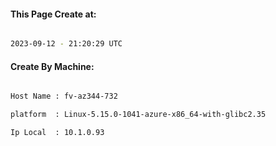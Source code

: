 
   
#### This Page Create at:

```bash

2023-09-12 - 21:20:29 UTC

```

#### Create By Machine:

```bash

Host Name : fv-az344-732

platform  : Linux-5.15.0-1041-azure-x86_64-with-glibc2.35

Ip Local  : 10.1.0.93

```

